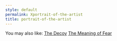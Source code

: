 ```yaml
---
style: default
permalink: Xportrait-of-the-artist
title: portrait-of-the-artist
---
```

You may also like:
[The Decoy](http://scp-wiki.net/the-decoy)
[The Meaning of Fear](http://scp-wiki.net/the-meaning-of-fear)